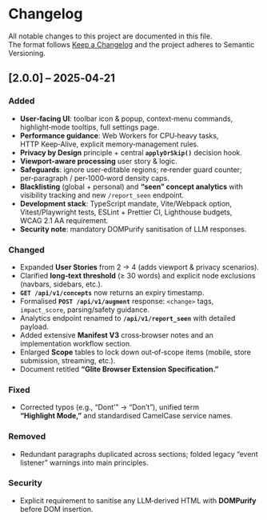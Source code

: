 # Changelog
All notable changes to this project are documented in this file.  
The format follows [Keep a Changelog](https://keepachangelog.com) and the project adheres to Semantic Versioning.

## [2.0.0] – 2025‑04‑21

### Added
- **User‑facing UI**: toolbar icon & popup, context‑menu commands, highlight‑mode tooltips, full settings page.  
- **Performance guidance**: Web Workers for CPU‑heavy tasks, HTTP Keep‑Alive, explicit memory‑management rules.  
- **Privacy by Design** principle + central **`applyOrSkip()`** decision hook.  
- **Viewport‑aware processing** user story & logic.  
- **Safeguards**: ignore user‑editable regions; re‑render guard counter; per‑paragraph / per‑1000‑word density caps.  
- **Blacklisting** (global + personal) and **“seen” concept analytics** with visibility tracking and new `/report_seen` endpoint.  
- **Development stack**: TypeScript mandate, Vite/Webpack option, Vitest/Playwright tests, ESLint + Prettier CI, Lighthouse budgets, WCAG 2.1 AA requirement.  
- **Security note**: mandatory DOMPurify sanitisation of LLM responses.

### Changed
- Expanded **User Stories** from 2 → 4 (adds viewport & privacy scenarios).  
- Clarified **long‑text threshold** (≥ 30 words) and explicit node exclusions (navbars, sidebars, etc.).  
- **`GET /api/v1/concepts`** now returns an expiry timestamp.  
- Formalised **`POST /api/v1/augment`** response: `<change>` tags, `impact_score`, parsing/safety guidance.  
- Analytics endpoint renamed to **`/api/v1/report_seen`** with detailed payload.  
- Added extensive **Manifest V3** cross‑browser notes and an implementation workflow section.  
- Enlarged **Scope** tables to lock down out‑of‑scope items (mobile, store submission, streaming, etc.).  
- Document retitled **“Glite Browser Extension Specification.”**

### Fixed
- Corrected typos (e.g., “Dont’” → “Don’t”), unified term **“Highlight Mode,”** and standardised CamelCase service names.

### Removed
- Redundant paragraphs duplicated across sections; folded legacy “event listener” warnings into main principles.

### Security
- Explicit requirement to sanitise any LLM‑derived HTML with **DOMPurify** before DOM insertion.
